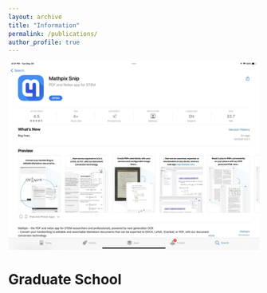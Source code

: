 ```yaml
---
layout: archive
title: "Information"
permalink: /publications/
author_profile: true
---
```



![tupian](1.png)
# Graduate School

